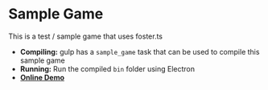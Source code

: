 # Sample Game
This is a test / sample game that uses foster.ts

 - **Compiling:** gulp has a `sample_game` task that can be used to compile this sample game
 - **Running:** Run the compiled `bin` folder using Electron
 - **[Online Demo](http://noelfb.com/foster/sample_game/)**